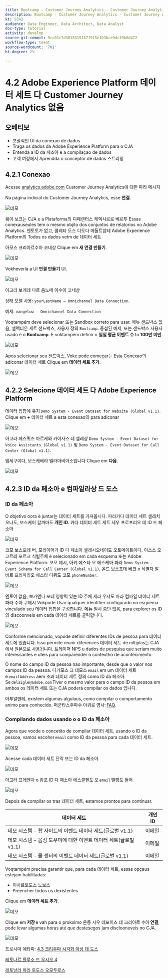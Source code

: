 ```yaml
---
title: Bootcamp - Customer Journey Analytics - Customer Journey Analytics에서 Adobe Experience Platform 데이터 세트 연결 - 브라질
description: Bootcamp - Customer Journey Analytics - Customer Journey Analytics에서 Adobe Experience Platform 데이터 세트 연결 - 브라질
kt: 5342
audience: Data Engineer, Data Architect, Data Analyst
doc-type: tutorial
activity: develop
source-git-commit: 9cc01c7d3018319137f915e103bce9dc39b0d472
workflow-type: tm+mt
source-wordcount: '701'
ht-degree: 2%

---
```


# 4.2 Adobe Experience Platform 데이터 세트 다 Customer Journey Analytics 없음

## 오베티보

- 포괄적인 UI da conexao de dados
- Traga os dados da Adobe Experience Platform para o CJA
- Entenda a ID da 페소아 e a compilaçao de dados
- 고객 여정에서 Aprendda o conceptor de dados 스트리밍

## 4.2.1 Conexao

Acesse [analytics.adobe.com](https://analytics.adobe.com) Customer Journey Analytics에 대한 파라 메시지

Na página indicial do Customer Journey Analytics, esse **연결**.

![데모](./images/cja2.png)

퀘이 보크는 CJA e a Plataforma의 디페렌터스 케엑시르로 베르투 Essas conexauseules tem o mesmo objito dos conjuntos de relatorios no Adobe Analytics. 엔토토가 없고, 콜레타 도스 디도다 메톨트암테 Adobe Experience Platform의 Todos os dados vetm de 데이터 세트

아모스 크리아르수아 코네상 Clique em **새 연결 만들기**.

![데모](./images/cja4.png)

Vokheverla a UI **연결 만들기** UI.

![데모](./images/cja5.png)

아고라 보케데 다르 움노메 아수아 코네상

상태 모델 사용: `yourLastName – Omnichannel Data Connection`.

예제: `vangeluw - Omnichannel Data Connection`

Voqtampém deve selecionar 또는 Sandbox correto para usar. 메뉴 샌드박스 없음, 셀렉티온 세트 샌드박스, 사용자 정의 `Bootcamp`. 중첩된 예제, 또는 샌드박스 사용자 usado é o **Bootcamp**. E voktampém definir o **일일 평균 이벤트 수** to **100만 미만**.

![데모](./images/cjasb.png)

Apos selecionar seu 샌드박스, Voke pode começar는 Esta Conexao의 adiconar 데이터 세트 Clique em **데이터 세트 추가**.

![데모](./images/cjasb1.png)

## 4.2.2 Selecione 데이터 세트 다 Adobe Experience Platform

데이터 집합에 유지 `Demo System - Event Dataset for Website (Global v1.1)`. Clique em **+** 데이터 세트 a esta conexao의 para adiconar

![데모](./images/cja7.png)

아고라 페스퀴즈 마르케와 카이사스 데 셀레상 `Demo System - Event Dataset for Voice Assistants (Global v1.1)` 및 `Demo System - Event Dataset for Call Center (Global v1.1)`.

엠세구이다, 보스케베라 텔라아비아소입니다 Clique em **다음**.

![데모](./images/cja9.png)

## 4.2.3 ID da 페소아 e 컴파일라상 드 도스

### ID da 페소아

O objetivo oora é juntar는 데이터 세트를 가져옵니다. 파라카다 데이터 세트 셀레치오나도, 보스케어 캄까마도 **개인 ID**. 카다 데이터 세트 세트 세우 프로프리오 데 ID 드 페소아

![데모](./images/cja11.png)

코모 보스포데 버, 모리아어가 ID 다 페소아 셀레시오네이도 오토메이트이다. 이스소 오코르레 포르크 식별주체 é selecionado em cada esquema 또는 Adobe Experience Platform. 코모 예시, 아키 에스타 오 에스케마 파라 `Demo System - Event Schema for Call Center (Global v1.1)`, 온드 보스포데 베크 o 식별자 알바르 프리마리오 에스타 디퀴도 코모 `phoneNumber`.

![데모](./images/cja13.png)

엔토어 없음, 보카앤다 포데 영향력 있는 ID 주체 세라 우샤도 파라 컴파일 데이터 세트 파라 수아 쿠에시 Vokpode Usar qualquer identifier configurado no esquema vinculado seu 데이터 집합을 구성합니다. 메뉴 일시 중단 없음, para explorer os ID의 discoonveis em cada 데이터 세트를 클릭합니다.

![데모](./images/cja14.png)

Conforme mencionado, vopode definir diferentes IDs de pessoa para 데이터 세트에 있습니다. Isso permite reunir diferences 데이터 세트 de mltiplas는 CJA에서 원본으로 사용됩니다. 트레이저 NPS u dados de pesquisa que seriam muito interessantes e uteis para comparender o contextho de acontecimento.

O nome do campo ID da pessoa nao importante, desde que o valor nos campos ID da pessoa. 디가모스 크 테모스 `email` em um 데이터 세트 e `emailAddress` aem 초과 데이터 세트 정의 como ID da 페소아. Se `delaigle@adobe.com` Tiver o mesmo valor para o campo ID da pessoa em ambos os 데이터 세트 또는 CJA poderá compilar os dados 입니다.

아투알멘테, existem algumas algulaus, como compilar o comportamento animo para conhecido. 퍼군타스주파수 아퀴로 영사: [FAQ](https://experienceleague.adobe.com/docs/analytics-platform/using/cja-overview/cja-faq.html?lang=ko-KR).


### Compilando dados usando o o ID da 페소아

Agora que vocde o concetito de compilar 데이터 세트, usando o ID da pessoa, vamos escoher `email` como ID da pessoa para cada 데이터 세트.

![데모](./images/cja15.png)

Acesse cada 데이터 세트 단락 또는 ID da 페소아.

![데모](./images/cja12a.png)

아고라 프레엔차 o 캄포 ID 다 페소아 에스콜헨도 오 `email` 멜빵도 들어

![데모](./images/cja17.png)

Depois de compilar os tras 데이터 세트, estamos prontos para continuar.

| 데이터 세트 | 개인 ID |
| ----------------- |-------------| 
| 데모 시스템 - 웹 사이트의 이벤트 데이터 세트(글로벌 v1.1) | 이메일 |
| 데모 시스템 - 음성 도우미에 대한 이벤트 데이터 세트(글로벌 v1.1) | 이메일 |
| 데모 시스템 - 콜 센터의 이벤트 데이터 세트(글로벌 v1.1) | 이메일 |

Voqtampém precisa garantir que, para cada 데이터 세트, essas opçaus estejam habilitadas:

- 이차르토도스 노보스
- Preencher todos os dexistentes

Clique em **데이터 세트 추가**.

![데모](./images/cja16.png)

Clique em **저장** e vah para o prokximo 운동 시우 데포이스 데 크리아르 수아 **연결**, pode levar algumas horas até que destesegos jam disclooneveis no CJA.

![데모](./images/cja20.png)

프로시마 에타파: [4.3 크리우마 시각화 아상 데 도스](./ex3.md)

[레토나르 플루소 드 우시오 4](./uc4.md)

[레토날라 파라 토도스 오모두로스](./../../overview.md)
